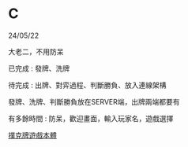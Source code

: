 # C
24/05/22

大老二，不用防呆


已完成 : 發牌、洗牌


待完成 : 出牌、對弈過程、判斷勝負、放入連線架構


發牌、洗牌、判斷勝負放在SERVER端，出牌兩端都要有

有多餘時間 : 防呆，歡迎畫面，輸入玩家名，遊戲選擇

[撲克牌遊戲本體]()
